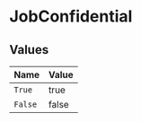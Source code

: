 # JobConfidential


## Values

| Name    | Value   |
| ------- | ------- |
| `True`  | true    |
| `False` | false   |